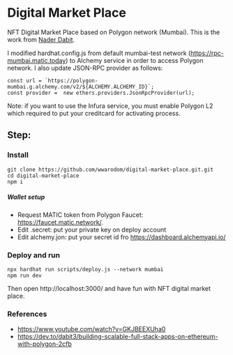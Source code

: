 # Digital Market Place

NFT Digital Market Place based on Polygon network (Mumbai). This is the work from [Nader Dabit](https://dev.to/dabit3/building-scalable-full-stack-apps-on-ethereum-with-polygon-2cfb).

I modified hardhat.config.js from default mumbai-test network (https://rpc-mumbai.matic.today) to Alchemy service in order to access Polygon network. I also update JSON-RPC provider as follows:

```
const url = `https://polygon-mumbai.g.alchemy.com/v2/${ALCHEMY.ALCHEMY_ID}`;
const provider =  new ethers.providers.JsonRpcProvider(url);
```

Note: if you want to use the Infura service, you must enable Polygon L2 which required to put your creditcard for activating process.

## Step: 
### Install 
    
```
git clone https://github.com/wwarodom/digital-market-place.git.git
cd digital-market-place
npm i
```

##### Wallet setup
* Request MATIC token from Polygon Faucet: https://faucet.matic.network/.
* Edit .secret: put your private key on deploy account
* Edit alchemy.jon: put your secret id fro https://dashboard.alchemyapi.io/


### Deploy and run
``` 
npx hardhat run scripts/deploy.js --network mumbai
npm run dev
```

Then open http://localhost:3000/ and have fun with NFT digital market place.


### References
* https://www.youtube.com/watch?v=GKJBEEXUha0
* https://dev.to/dabit3/building-scalable-full-stack-apps-on-ethereum-with-polygon-2cfb